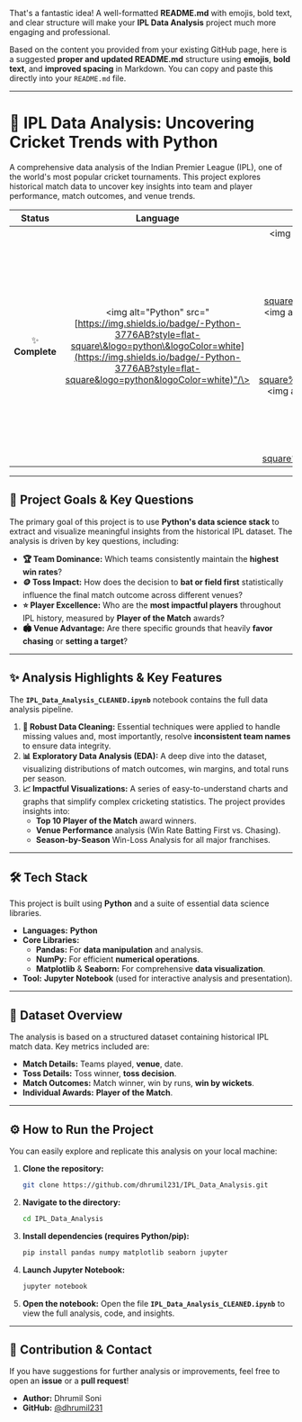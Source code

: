 That's a fantastic idea\! A well-formatted **README.md** with emojis, bold text, and clear structure will make your **IPL Data Analysis** project much more engaging and professional.

Based on the content you provided from your existing GitHub page, here is a suggested **proper and updated README.md** structure using **emojis**, **bold text**, and **improved spacing** in Markdown. You can copy and paste this directly into your `README.md` file.

-----

# 🏏 IPL Data Analysis: Uncovering Cricket Trends with Python

A comprehensive data analysis of the Indian Premier League (IPL), one of the world's most popular cricket tournaments. This project explores historical match data to uncover key insights into team and player performance, match outcomes, and venue trends.

| **Status** | **Language** | **Libraries** |
| :---: | :---: | :---: |
| ✨ **Complete** | \<img alt="Python" src="[https://img.shields.io/badge/-Python-3776AB?style=flat-square\&logo=python\&logoColor=white](https://img.shields.io/badge/-Python-3776AB?style=flat-square&logo=python&logoColor=white)"/\> | \<img alt="Pandas" src="[https://img.shields.io/badge/-Pandas-150458?style=flat-square\&logo=pandas\&logoColor=white](https://www.google.com/search?q=https://img.shields.io/badge/-Pandas-150458%3Fstyle%3Dflat-square%26logo%3Dpandas%26logoColor%3Dwhite)"/\> \<img alt="Matplotlib" src="[https://img.shields.io/badge/-Matplotlib-000000?style=flat-square\&logo=matplotlib\&logoColor=white](https://www.google.com/search?q=https://img.shields.io/badge/-Matplotlib-000000%3Fstyle%3Dflat-square%26logo%3Dmatplotlib%26logoColor%3Dwhite)"/\> \<img alt="Seaborn" src="[https://img.shields.io/badge/-Seaborn-3C9A9A?style=flat-square\&logo=seaborn\&logoColor=white](https://www.google.com/search?q=https://img.shields.io/badge/-Seaborn-3C9A9A%3Fstyle%3Dflat-square%26logo%3Dseaborn%26logoColor%3Dwhite)"/\> |

-----

## 🎯 Project Goals & Key Questions

The primary goal of this project is to use **Python's data science stack** to extract and visualize meaningful insights from the historical IPL dataset. The analysis is driven by key questions, including:

  * **🏆 Team Dominance:** Which teams consistently maintain the **highest win rates**?
  * **🪙 Toss Impact:** How does the decision to **bat or field first** statistically influence the final match outcome across different venues?
  * **⭐ Player Excellence:** Who are the **most impactful players** throughout IPL history, measured by **Player of the Match** awards?
  * **🏟️ Venue Advantage:** Are there specific grounds that heavily **favor chasing** or **setting a target**?

-----

## ✨ Analysis Highlights & Key Features

The **`IPL_Data_Analysis_CLEANED.ipynb`** notebook contains the full data analysis pipeline.

1.  **🧹 Robust Data Cleaning:** Essential techniques were applied to handle missing values and, most importantly, resolve **inconsistent team names** to ensure data integrity.
2.  **📊 Exploratory Data Analysis (EDA):** A deep dive into the dataset, visualizing distributions of match outcomes, win margins, and total runs per season.
3.  **📈 Impactful Visualizations:** A series of easy-to-understand charts and graphs that simplify complex cricketing statistics. The project provides insights into:
      * **Top 10 Player of the Match** award winners.
      * **Venue Performance** analysis (Win Rate Batting First vs. Chasing).
      * **Season-by-Season** Win-Loss Analysis for all major franchises.

-----

## 🛠️ Tech Stack

This project is built using **Python** and a suite of essential data science libraries.

  * **Languages:** **Python**
  * **Core Libraries:**
      * **Pandas:** For **data manipulation** and analysis.
      * **NumPy:** For efficient **numerical operations**.
      * **Matplotlib** & **Seaborn:** For comprehensive **data visualization**.
  * **Tool:** **Jupyter Notebook** (used for interactive analysis and presentation).

-----

## 📂 Dataset Overview

The analysis is based on a structured dataset containing historical IPL match data. Key metrics included are:

  * **Match Details:** Teams played, **venue**, date.
  * **Toss Details:** Toss winner, **toss decision**.
  * **Match Outcomes:** Match winner, win by runs, **win by wickets**.
  * **Individual Awards:** **Player of the Match**.

-----

## ⚙️ How to Run the Project

You can easily explore and replicate this analysis on your local machine:

1.  **Clone the repository:**
    ```bash
    git clone https://github.com/dhrumil231/IPL_Data_Analysis.git
    ```
2.  **Navigate to the directory:**
    ```bash
    cd IPL_Data_Analysis
    ```
3.  **Install dependencies (requires Python/pip):**
    ```bash
    pip install pandas numpy matplotlib seaborn jupyter
    ```
4.  **Launch Jupyter Notebook:**
    ```bash
    jupyter notebook
    ```
5.  **Open the notebook:** Open the file **`IPL_Data_Analysis_CLEANED.ipynb`** to view the full analysis, code, and insights.

-----

## 🤝 Contribution & Contact

If you have suggestions for further analysis or improvements, feel free to open an **issue** or a **pull request**\!

  * **Author:** Dhrumil Soni
  * **GitHub:** [@dhrumil231](https://github.com/dhrumil231)
